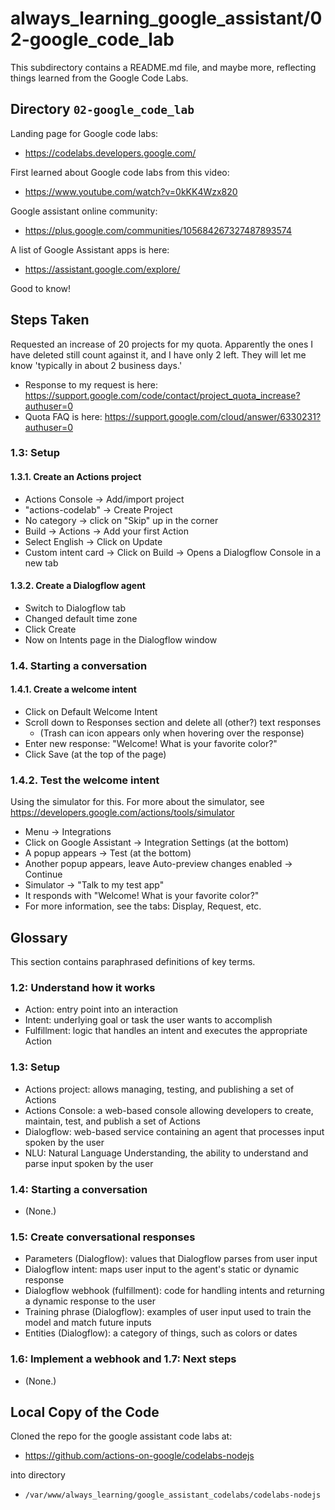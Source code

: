 # always_learning_google_assistant/02-google_code_lab

This subdirectory contains a README.md file, and maybe more, reflecting things learned from the Google Code Labs.

## Directory `02-google_code_lab`

Landing page for Google code labs:

- https://codelabs.developers.google.com/

First learned about Google code labs from this video:

- https://www.youtube.com/watch?v=0kKK4Wzx820

Google assistant online community:

- https://plus.google.com/communities/105684267327487893574

A list of Google Assistant apps is here:

- https://assistant.google.com/explore/

Good to know!

## Steps Taken

Requested an increase of 20 projects for my quota.
Apparently the ones I have deleted still count against it, and I have only 2 left.
They will let me know 'typically in about 2 business days.'

- Response to my request is here: https://support.google.com/code/contact/project_quota_increase?authuser=0
- Quota FAQ is here: https://support.google.com/cloud/answer/6330231?authuser=0

### 1.3: Setup

#### 1.3.1. Create an Actions project

- Actions Console -> Add/import project
- "actions-codelab" -> Create Project
- No category -> click on "Skip" up in the corner
- Build -> Actions -> Add your first Action
- Select English -> Click on Update
- Custom intent card -> Click on Build -> Opens a Dialogflow Console in a new tab

#### 1.3.2. Create a Dialogflow agent

- Switch to Dialogflow tab
- Changed default time zone
- Click Create
- Now on Intents page in the Dialogflow window

### 1.4. Starting a conversation

#### 1.4.1. Create a welcome intent

- Click on Default Welcome Intent
- Scroll down to Responses section and delete all (other?) text responses
  - (Trash can icon appears only when hovering over the response)
- Enter new response: "Welcome! What is your favorite color?"
- Click Save (at the top of the page)

### 1.4.2. Test the welcome intent

Using the simulator for this.
For more about the simulator, see https://developers.google.com/actions/tools/simulator

- Menu -> Integrations
- Click on Google Assistant -> Integration Settings (at the bottom)
- A popup appears -> Test (at the bottom)
- Another popup appears, leave Auto-preview changes enabled -> Continue
- Simulator -> "Talk to my test app"
- It responds with "Welcome! What is your favorite color?"
- For more information, see the tabs: Display, Request, etc.


## Glossary

This section contains paraphrased definitions of key terms.

### 1.2: Understand how it works

- Action: entry point into an interaction
- Intent: underlying goal or task the user wants to accomplish
- Fulfillment: logic that handles an intent and executes the appropriate Action

### 1.3: Setup

- Actions project: allows managing, testing, and publishing a set of Actions
- Actions Console: a web-based console allowing developers to create, maintain, test, and publish a set of Actions
- Dialogflow: web-based service containing an agent that processes input spoken by the user
- NLU: Natural Language Understanding, the ability to understand and parse input spoken by the user

### 1.4: Starting a conversation

- (None.)

### 1.5: Create conversational responses

- Parameters (Dialogflow): values that Dialogflow parses from user input
- Dialogflow intent: maps user input to the agent's static or dynamic response
- Dialogflow webhook (fulfillment): code for handling intents and returning a dynamic response to the user
- Training phrase (Dialogflow): examples of user input used to train the model and match future inputs
- Entities (Dialogflow): a category of things, such as colors or dates

### 1.6: Implement a webhook and 1.7: Next steps

- (None.)

## Local Copy of the Code

Cloned the repo for the google assistant code labs at:

- https://github.com/actions-on-google/codelabs-nodejs

into directory

- `/var/www/always_learning/google_assistant_codelabs/codelabs-nodejs`



